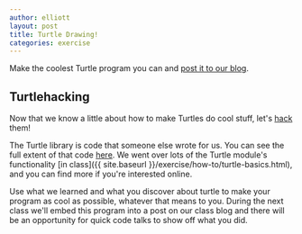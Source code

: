 ```yaml
---
author: elliott
layout: post
title: Turtle Drawing!
categories: exercise
---
```


Make the coolest Turtle program you can and [post it to our blog](/summer2017/exercise/how-to/turtlepost.html).  

## Turtlehacking

Now that we know a little about how to make Turtles do cool stuff, let's [hack](http://paulgraham.com/gba.html) them!

The Turtle library is code that someone else wrote for us.  You can see the full extent of that code 
[here](http://silshack.github.io/fall2013/turtle.html). We went over lots of the Turtle module's functionality 
[in class]({{ site.baseurl }}/exercise/how-to/turtle-basics.html), and you can find more if you're interested online.

Use what we learned and what you discover about turtle to make your program as cool as possible, whatever that means to you.  During the next class we'll embed this program into a post on our class blog and there will be an opportunity for quick code talks to show off what you did.